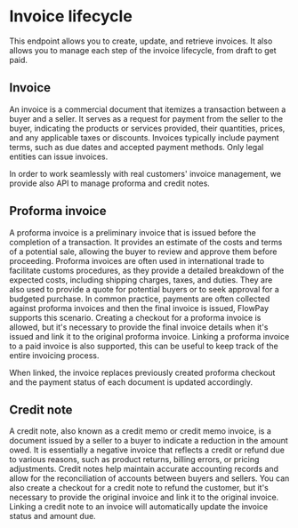 # Invoice lifecycle
This endpoint allows you to create, update, and retrieve invoices. It also allows you to manage each step of the invoice lifecycle, from draft to get paid.

## Invoice 
An invoice is a commercial document that itemizes a transaction between a buyer and a seller. It serves as a request for payment from the seller to the buyer, indicating the products or services provided, their quantities, prices, and any applicable taxes or discounts. Invoices typically include payment terms, such as due dates and accepted payment methods.
Only legal entities can issue invoices.

In order to work seamlessly with real customers' invoice management, we provide also API to manage proforma and credit notes.

## Proforma invoice
A proforma invoice is a preliminary invoice that is issued before the completion of a transaction. It provides an estimate of the costs and terms of a potential sale, allowing the buyer to review and approve them before proceeding. Proforma invoices are often used in international trade to facilitate customs procedures, as they provide a detailed breakdown of the expected costs, including shipping charges, taxes, and duties. They are also used to provide a quote for potential buyers or to seek approval for a budgeted purchase.
In common practice, payments are often collected against proforma invoices and then the final invoice is issued, FlowPay supports this scenario.
Creating a checkout for a proforma invoice is allowed, but it's necessary to provide the final invoice details when it's issued and link it to the original proforma invoice.
Linking a proforma invoice to a paid invoice is also supported, this can be useful to keep track of the entire invoicing process.

When linked, the invoice replaces previously created proforma checkout and the payment status of each document is updated accordingly.

## Credit note
A credit note, also known as a credit memo or credit memo invoice, is a document issued by a seller to a buyer to indicate a reduction in the amount owed. It is essentially a negative invoice that reflects a credit or refund due to various reasons, such as product returns, billing errors, or pricing adjustments. Credit notes help maintain accurate accounting records and allow for the reconciliation of accounts between buyers and sellers.
You can also create a checkout for a credit note to refund the customer, but it's necessary to provide the original invoice and link it to the original invoice. 
Linking a credit note to an invoice will automatically update the invoice status and amount due.